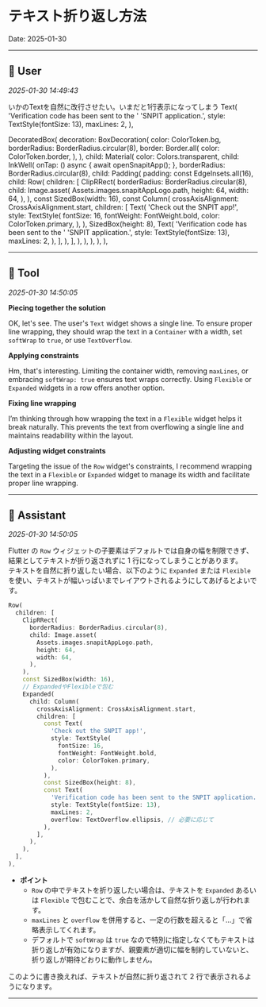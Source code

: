# テキスト折り返し方法

Date: 2025-01-30

---

## 👤 User
*2025-01-30 14:49:43*

いかのTextを自然に改行させたい。いまだと1行表示になってしまう
Text(
                                  'Verification code has been sent to the '
                                  'SNPIT application.',
                                  style: TextStyle(fontSize: 13),
                                  maxLines: 2,
                                ),


DecoratedBox(
                  decoration: BoxDecoration(
                    color: ColorToken.bg,
                    borderRadius: BorderRadius.circular(8),
                    border: Border.all(
                      color: ColorToken.border,
                    ),
                  ),
                  child: Material(
                    color: Colors.transparent,
                    child: InkWell(
                      onTap: () async {
                        await openSnapitApp();
                      },
                      borderRadius: BorderRadius.circular(8),
                      child: Padding(
                        padding: const EdgeInsets.all(16),
                        child: Row(
                          children: [
                            ClipRRect(
                              borderRadius: BorderRadius.circular(8),
                              child: Image.asset(
                                Assets.images.snapitAppLogo.path,
                                height: 64,
                                width: 64,
                              ),
                            ),
                            const SizedBox(width: 16),
                            const Column(
                              crossAxisAlignment: CrossAxisAlignment.start,
                              children: [
                                Text(
                                  'Check out the SNPIT app!',
                                  style: TextStyle(
                                    fontSize: 16,
                                    fontWeight: FontWeight.bold,
                                    color: ColorToken.primary,
                                  ),
                                ),
                                SizedBox(height: 8),
                                Text(
                                  'Verification code has been sent to the '
                                  'SNPIT application.',
                                  style: TextStyle(fontSize: 13),
                                  maxLines: 2,
                                ),
                              ],
                            ),
                          ],
                        ),
                      ),
                    ),
                  ),
                ),

---

## 🔧 Tool
*2025-01-30 14:50:05*

**Piecing together the solution**

OK, let's see. The user's `Text` widget shows a single line. To ensure proper line wrapping, they should wrap the text in a `Container` with a width, set `softWrap` to `true`, or use `TextOverflow`.

**Applying constraints**

Hm, that's interesting. Limiting the container width, removing `maxLines`, or embracing `softWrap: true` ensures text wraps correctly. Using `Flexible` or `Expanded` widgets in a row offers another option.

**Fixing line wrapping**

I’m thinking through how wrapping the text in a `Flexible` widget helps it break naturally. This prevents the text from overflowing a single line and maintains readability within the layout.

**Adjusting widget constraints**

Targeting the issue of the `Row` widget's constraints, I recommend wrapping the text in a `Flexible` or `Expanded` widget to manage its width and facilitate proper line wrapping.

---

## 🤖 Assistant
*2025-01-30 14:50:05*

Flutter の `Row` ウィジェットの子要素はデフォルトでは自身の幅を制限できず、結果としてテキストが折り返されずに 1 行になってしまうことがあります。  
テキストを自然に折り返したい場合、以下のように `Expanded` または `Flexible` を使い、テキストが幅いっぱいまでレイアウトされるようにしてあげるとよいです。

```dart
Row(
  children: [
    ClipRRect(
      borderRadius: BorderRadius.circular(8),
      child: Image.asset(
        Assets.images.snapitAppLogo.path,
        height: 64,
        width: 64,
      ),
    ),
    const SizedBox(width: 16),
    // ExpandedやFlexibleで包む
    Expanded(
      child: Column(
        crossAxisAlignment: CrossAxisAlignment.start,
        children: [
          const Text(
            'Check out the SNPIT app!',
            style: TextStyle(
              fontSize: 16,
              fontWeight: FontWeight.bold,
              color: ColorToken.primary,
            ),
          ),
          const SizedBox(height: 8),
          const Text(
            'Verification code has been sent to the SNPIT application.',
            style: TextStyle(fontSize: 13),
            maxLines: 2,
            overflow: TextOverflow.ellipsis, // 必要に応じて
          ),
        ],
      ),
    ),
  ],
),
```

- **ポイント**  
  - `Row` の中でテキストを折り返したい場合は、テキストを `Expanded` あるいは `Flexible` で包むことで、余白を活かして自然な折り返しが行われます。  
  - `maxLines` と `overflow` を併用すると、一定の行数を超えると「...」で省略表示してくれます。  
  - デフォルトで `softWrap` は `true` なので特別に指定しなくてもテキストは折り返しが有効になりますが、親要素が適切に幅を制約していないと、折り返しが期待どおりに動作しません。  

このように書き換えれば、テキストが自然に折り返されて 2 行で表示されるようになります。

---
